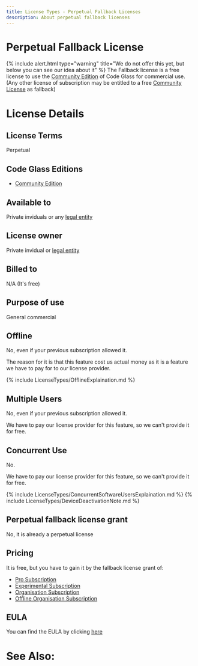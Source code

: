 ```yaml
---
title: License Types - Perpetual Fallback Licenses
description: About perpetual fallback licenses
---
```


# Perpetual Fallback License

{% include alert.html  type="warning" title="We do not offer this yet, but below you can see our idea about it" %}
The Fallback license is a free license to use the [Community Edition](../Editions/Community.md) of Code Glass for commercial use.
(Any other license of subscription may be entitled to a free [Community License](CommunityLicense.md) as fallback)


# License Details
## License Terms
Perpetual 

## Code Glass Editions
- [Community Edition](../Editions/Community.md)

## Available to
Private inviduals or any [legal entity](../LicenseTypes.md#legal-entity)
## License owner
Private invidual or [legal entity](../LicenseTypes/#legal-entity)
## Billed to 
N/A (It's free)
## Purpose of use
General commercial

## Offline
No, even if your previous subscription allowed it.

The reason for it is that this feature cost us actual money as it is a feature we have to pay for to our license provider.

{% include LicenseTypes/OfflineExplaination.md %}

## Multiple Users
No, even if your previous subscription allowed it.

We have to pay our license provider for this feature, so we can't provide it for free.

## Concurrent Use
No.

We have to pay our license provider for this feature, so we can't provide it for free.

{% include LicenseTypes/ConcurrentSoftwareUsersExplaination.md %}
{% include LicenseTypes/DeviceDeactivationNote.md %}

## Perpetual fallback license grant
No, it is already a perpetual license

## Pricing
It is free, but you have to gain it by the fallback license grant of:
- [Pro Subscription](ProSubscription.md)
- [Experimental Subscription](ExperimentalSubscription.md)
- [Organisation Subscription](OrganisationSubscription.md)
- [Offline Organisation Subscription](OfflineOrganisationSubscription.md)

## EULA
You can find the EULA by clicking [here](../Legal/EULA/FallbackSubscriptionAgreement.md)

# See Also:


